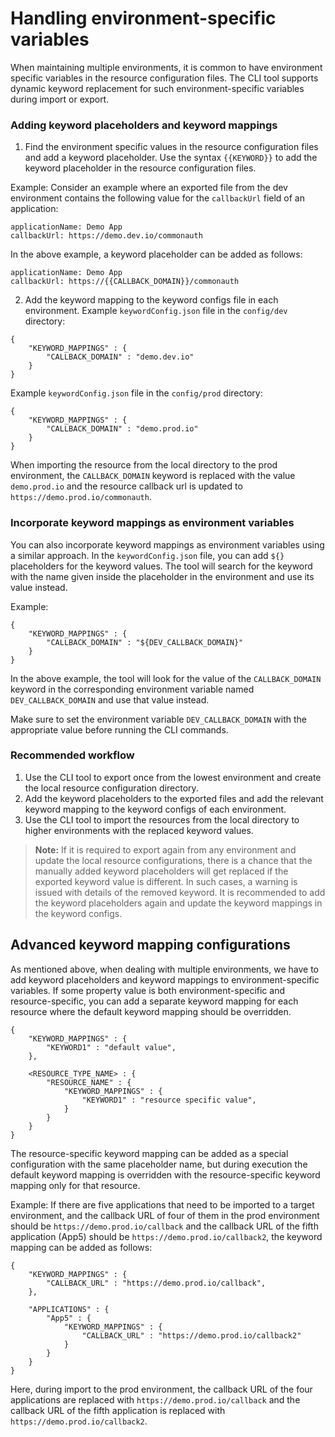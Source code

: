 # Handling environment-specific variables
When maintaining multiple environments, it is common to have environment specific variables in the resource configuration files. The CLI tool supports dynamic keyword replacement for such environment-specific variables during import or export.

### Adding keyword placeholders and keyword mappings
1. Find the environment specific values in the resource configuration files and add a keyword placeholder.
Use the syntax ```{{KEYWORD}}``` to add the keyword placeholder in the resource configuration files.

Example:
Consider an example where an exported file from the dev environment contains the following value for the ```callbackUrl``` field of an application:
``` 
applicationName: Demo App
callbackUrl: https://demo.dev.io/commonauth
```
In the above example, a keyword placeholder can be added as follows:
```
applicationName: Demo App
callbackUrl: https://{{CALLBACK_DOMAIN}}/commonauth
```
2. Add the keyword mapping to the keyword configs file in each environment.
Example `keywordConfig.json` file in the ```config/dev``` directory:
```
{
    "KEYWORD_MAPPINGS" : {
        "CALLBACK_DOMAIN" : "demo.dev.io"
    }
}
```
Example `keywordConfig.json` file in the ```config/prod``` directory:
```
{
    "KEYWORD_MAPPINGS" : {
        "CALLBACK_DOMAIN" : "demo.prod.io"
    }
}
```
When importing the resource from the local directory to the prod environment, the ```CALLBACK_DOMAIN``` keyword is replaced with the value ```demo.prod.io``` and the resource callback url is updated to ```https://demo.prod.io/commonauth```.

### Incorporate keyword mappings as environment variables
You can also incorporate keyword mappings as environment variables using a similar approach. In the ```keywordConfig.json``` file, you can add ```${}``` placeholders for the keyword values. The tool will search for the keyword with the name given inside the placeholder in the environment and use its value instead.

Example:
```
{
    "KEYWORD_MAPPINGS" : {
        "CALLBACK_DOMAIN" : "${DEV_CALLBACK_DOMAIN}"
    }
}
```
In the above example, the tool will look for the value of the ```CALLBACK_DOMAIN``` keyword in the corresponding environment variable named ```DEV_CALLBACK_DOMAIN``` and use that value instead.

Make sure to set the environment variable ```DEV_CALLBACK_DOMAIN``` with the appropriate value before running the CLI commands.

### Recommended workflow
1. Use the CLI tool to export once from the lowest environment and create the local resource configuration directory.
2. Add the keyword placeholders to the exported files and add the relevant keyword mapping to the keyword configs of each environment.
3. Use the CLI tool to import the resources from the local directory to higher environments with the replaced keyword values.

> **Note:** If it is required to export again from any environment and update the local resource configurations, there is a chance that the manually added keyword placeholders will get replaced if the exported keyword value is different. 
> In such cases, a warning is issued with details of the removed keyword. It is recommended to add the keyword placeholders again and update the keyword mappings in the keyword configs.

## Advanced keyword mapping configurations

As mentioned above, when dealing with multiple environments, we have to add keyword placeholders and keyword mappings to environment-specific variables. 
If some property value is both environment-specific and resource-specific, you can add a separate keyword mapping for each resource where the default keyword mapping should be overridden.

``` 
{
    "KEYWORD_MAPPINGS" : {
        "KEYWORD1" : "default value",
    },
    
    <RESOURCE_TYPE_NAME> : {
        "RESOURCE_NAME" : {
            "KEYWORD_MAPPINGS" : {
                "KEYWORD1" : "resource specific value",
            }    
        }
    }
}
```
The resource-specific keyword mapping can be added as a special configuration with the same placeholder name, but during execution the default keyword mapping is overridden with the resource-specific keyword mapping only for that resource.

Example:
If there are five applications that need to be imported to a target environment, and the callback URL of four of them in the prod environment should be ```https://demo.prod.io/callback``` and the callback URL of the fifth application (App5) should be ```https://demo.prod.io/callback2```, the keyword mapping can be added as follows:
```
{
    "KEYWORD_MAPPINGS" : {
        "CALLBACK_URL" : "https://demo.prod.io/callback",
    },
    
    "APPLICATIONS" : {
        "App5" : {
            "KEYWORD_MAPPINGS" : {
                "CALLBACK_URL" : "https://demo.prod.io/callback2"
            }
        }
    }
}
``` 
Here, during import to the prod environment, the callback URL of the four applications are replaced with ```https://demo.prod.io/callback``` and the callback URL of the fifth application is replaced with ```https://demo.prod.io/callback2```.
